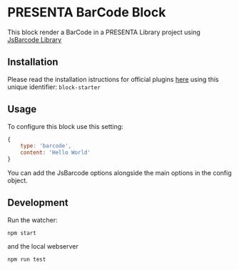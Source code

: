 # PRESENTA BarCode Block

This block render a BarCode in a PRESENTA Library project using [JsBarcode Library](https://github.com/lindell/JsBarcode/)

## Installation

Please read the installation istructions for official plugins [here](https://lib.presenta.cc/extend/#install-an-official-plugin) using this unique identifier: `block-starter`

## Usage

To configure this block use this setting:

```js
{
    type: 'barcode',
    content: 'Hello World'
}
```

You can add the JsBarcode options alongside the main options in the config object.


## Development

Run the watcher:

    npm start

and the local webserver

    npm run test

